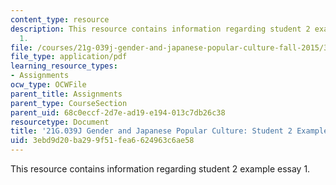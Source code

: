 ```yaml
---
content_type: resource
description: This resource contains information regarding student 2 example essay
  1.
file: /courses/21g-039j-gender-and-japanese-popular-culture-fall-2015/3ebd9d20ba299f51fea6624963c6ae58_MIT21G_039JF15_Transformation.pdf
file_type: application/pdf
learning_resource_types:
- Assignments
ocw_type: OCWFile
parent_title: Assignments
parent_type: CourseSection
parent_uid: 68c0eccf-2d7e-ad19-e194-013c7db26c38
resourcetype: Document
title: '21G.039J Gender and Japanese Popular Culture: Student 2 Example Essay 1'
uid: 3ebd9d20-ba29-9f51-fea6-624963c6ae58
---
```

This resource contains information regarding student 2 example essay 1.

